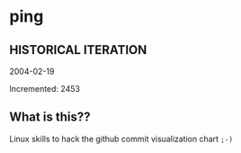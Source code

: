 # ping

## HISTORICAL ITERATION
2004-02-19

Incremented: 2453

## What is this?? 
Linux skills to hack the github commit visualization chart `;-)`
